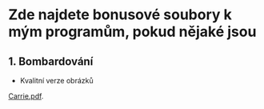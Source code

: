 # Zde najdete bonusové soubory k mým programům, pokud nějaké jsou

## 1. Bombardování
* Kvalitní verze obrázků

[Carrie.pdf](https://www.youtube.com/watch?v=ub82Xb1C8os "Klikni").
